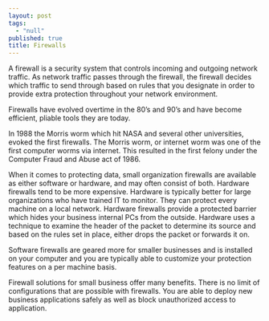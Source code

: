 ```yaml
---
layout: post
tags: 
  - "null"
published: true
title: Firewalls
---
```



A firewall is a security system that controls incoming and outgoing network traffic.  As network traffic passes through the firewall, the firewall decides which traffic to send through based on rules that you designate in order to provide extra protection throughout your network environment.

Firewalls have evolved overtime in the 80’s and 90’s and have become efficient, pliable tools they are today.

In 1988 the Morris worm which hit NASA and several other universities, evoked the first firewalls.  The Morris worm, or internet worm was one of the first computer worms via internet. This resulted in the first felony under the Computer Fraud and Abuse act of 1986.

When it comes to protecting data, small organization firewalls are available as either software or hardware, and may often consist of both.  Hardware firewalls tend to be more expensive.  Hardware is typically better for large organizations who have trained IT to monitor. They can protect every machine on a local network. Hardware firewalls provide a protected barrier which hides your business internal PCs from the outside.  Hardware uses a technique to examine the header of the packet to determine its source and based on the rules set in place, either drops the packet or forwards it on.

Software firewalls are geared more for smaller businesses and is installed on your computer and you are typically able to customize your protection features on a per machine basis.  

Firewall solutions for small business offer many benefits.  There is no limit of configurations that are possible with firewalls.  You are able to deploy new business applications safely as well as block unauthorized access to application.


